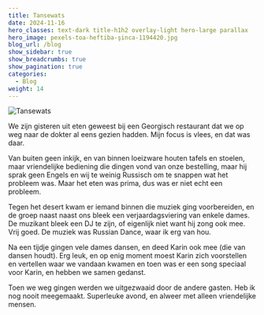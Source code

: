 ```yaml
---
title: Tansewats
date: 2024-11-16
hero_classes: text-dark title-h1h2 overlay-light hero-large parallax
hero_image: pexels-toa-heftiba-şinca-1194420.jpg
blog_url: /blog
show_sidebar: true
show_breadcrumbs: true
show_pagination: true
categories:
  - Blog
weight: 14
---
```

![Tansewats](/blog/images/Tansewats.jpg#floatright#fr5)

We zijn gisteren uit eten geweest bij een Georgisch restaurant dat we op weg naar de dokter al eens gezien hadden. Mijn focus is vlees, en dat was daar.

Van buiten geen inkijk, en van binnen loeizware houten tafels en stoelen, maar vriendelijke bediening die dingen vond van onze bestelling, maar hij sprak geen Engels en wij te weinig Russisch om te snappen wat het probleem was. Maar het eten was prima, dus was er niet echt een probleem.

Tegen het desert kwam er iemand binnen die muziek ging voorbereiden, en de groep naast naast ons bleek een verjaardagsviering van enkele dames. De muzikant bleek een DJ te zijn, of eigenlijk niet want hij zong ook mee. Vrij goed. De muziek was Russian Dance, waar ik erg van hou.

Na een tijdje gingen vele dames dansen, en deed Karin ook mee (die van dansen houdt). Erg leuk, en op enig moment moest Karin zich voorstellen en vertellen waar we vandaan kwamen en toen was er een song speciaal voor Karin, en hebben we samen gedanst. 

Toen we weg gingen werden we uitgezwaaid door de andere gasten. Heb ik nog nooit meegemaakt. Superleuke avond, en alweer met alleen vriendelijke mensen.
